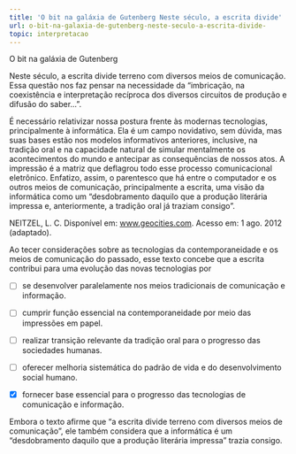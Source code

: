 ```yaml
---
title: 'O bit na galáxia de Gutenberg Neste século, a escrita divide'
url: o-bit-na-galaxia-de-gutenberg-neste-seculo-a-escrita-divide-
topic: interpretacao
---
```



O bit na galáxia de Gutenberg

Neste século, a escrita divide terreno com diversos meios de comunicação. Essa questão nos faz pensar na necessidade da “imbricação, na coexistência e interpretação recíproca dos diversos circuitos de produção e difusão do saber...”.

É necessário relativizar nossa postura frente às modernas tecnologias, principalmente à informática. Ela é um campo novidativo, sem dúvida, mas suas bases estão nos modelos informativos anteriores, inclusive, na tradição oral e na capacidade natural de simular mentalmente os acontecimentos do mundo e antecipar as consequências de nossos atos. A impressão é a matriz que deflagrou todo esse processo comunicacional eletrônico. Enfatizo, assim, o parentesco que há entre o computador e os outros meios de comunicação, principalmente a escrita, uma visão da informática como um “desdobramento daquilo que a produção literária impressa e, anteriormente, a tradição oral já traziam consigo”.

NEITZEL, L. C. Disponível em: www.geocities.com. Acesso em: 1 ago. 2012 (adaptado).

Ao tecer considerações sobre as tecnologias da contemporaneidade e os meios de comunicação do passado, esse texto concebe que a escrita contribui para uma evolução das novas tecnologias por



- [ ] se desenvolver paralelamente nos meios tradicionais de comunicação e informação.
- [ ] cumprir função essencial na contemporaneidade por meio das impressões em papel.
- [ ] realizar transição relevante da tradição oral para o progresso das sociedades humanas.
- [ ] oferecer melhoria sistemática do padrão de vida e do desenvolvimento social humano.
- [x] fornecer base essencial para o progresso das tecnologias de comunicação e informação.


Embora o texto afirme que “a escrita divide terreno com diversos meios de comunicação”, ele também considera que a informática é um “desdobramento daquilo que a produção literária impressa” trazia consigo.
